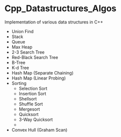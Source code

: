 # Cpp_Datastructures_Algos
Implementation of various data structures in C++
- Union Find
- Stack
- Queue
- Max Heap
- 2-3 Search Tree
- Red-Black Search Tree
- B-Tree
- K-d Tree
- Hash Map (Separate Chaining)
- Hash Map (Linear Probing)
- Sorting
	- Selection Sort
	- Insertion Sort
	- Shellsort
	- Shuffle Sort
	- Mergesort
	- Quicksort
	- 3-Way Quicksort
	- 
- Convex Hull (Graham Scan)
